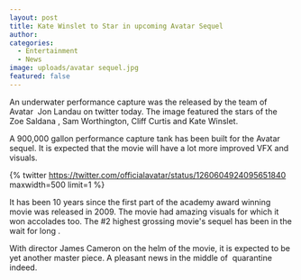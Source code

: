 ```yaml
---
layout: post
title: Kate Winslet to Star in upcoming Avatar Sequel
author:
categories:
  - Entertainment
  - News
image: uploads/avatar sequel.jpg
featured: false
---
```


An underwater performance capture was the released by the team of Avatar&nbsp; Jon Landau on twitter today. The image featured the stars of the Zoe Saldana , Sam Worthington, Cliff Curtis and Kate Winslet.

A 900,000 gallon performance capture tank has been built for the Avatar sequel. It is expected that the movie will have a lot more improved VFX and visuals.

{% twitter https://twitter.com/officialavatar/status/1260604924095651840 maxwidth=500 limit=1 %}

It has been 10 years since the first part of the academy award winning movie was released in 2009. The movie had amazing visuals for which it won accolades too. The \#2 highest grossing movie's sequel has been in the wait for long .

With director James Cameron on the helm of the movie, it is expected to be yet another master piece. A pleasant news in the middle of&nbsp; quarantine indeed.